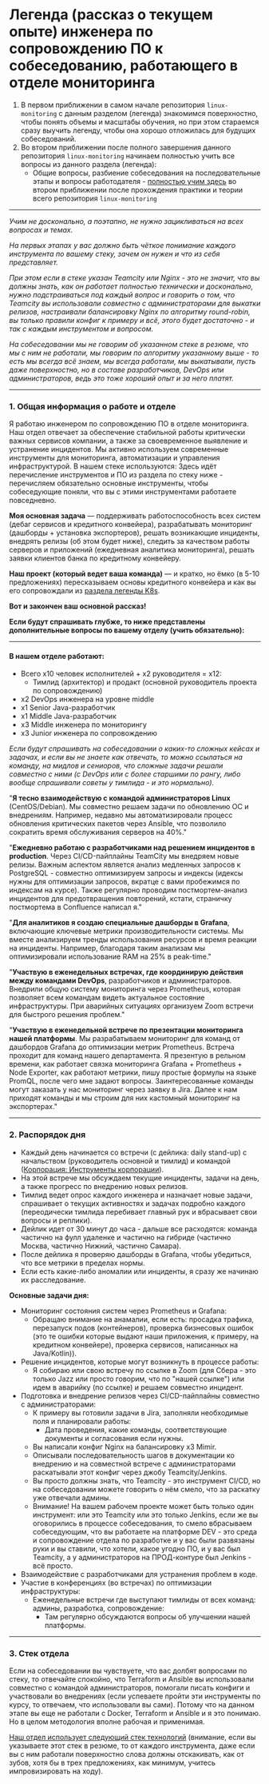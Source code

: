 # Легенда (рассказ о текущем опыте) инженера по сопровождению ПО к собеседованию, работающего в отделе мониторинга

1. В первом приближении в самом начале репозитория `linux-monitoring` с данным разделом (легенда) знакомимся поверхностно, чтобы понять объемы и масштабы обучения, но при этом стараемся сразу выучить легенду, чтобы она хорошо отложилась для будущих собеседований.
2. Во втором приближении после полного завершения данного репозитория `linux-monitoring` начинаем полностью учить все вопросы из данного раздела (легенда):
   - Общие вопросы, разбиение собеседования на последовательные этапы и вопросы работодателя - [полностью учим здесь](https://teletype.in/@lamjob/Snr36e1QIdh) во втором приближении после прохождения практики и теории всего репозитория `linux-monitoring`

---

_Учим не досконально, а поэтапно, не нужно зацикливаться на всех вопросах и темах._

_На первых этапах у вас должно быть чёткое понимание каждого инструмента по вашему стеку, зачем он нужен и что из себя представляет._

_При этом если в стеке указан Teamcity или Nginx - это не значит, что вы должны знать, как он работает полностью технически и досконально, нужно подстраиваться под каждый вопрос и говорить о том, что Teamcity вы использовали совместно с администраторами для выкатки релизов, настраивали балансировку Nginx по алгоритму round-robin, вы только правили конфиг к примеру и всё, этого будет достаточно - и так с каждым инструментом и вопросом._

_На собеседовании мы не говорим об указанном стеке в резюме, что мы с ним не работали, мы говорим по алгоритму указанному выше - то есть мы всегда всё знаем, мы всегда работали, мы выкатывали, пусть даже поверхностно, но в составе разработчиков, DevOps или администраторов, ведь это тоже хороший опыт и за него платят._

---

### 1. **Общая информация о работе и отделе**
Я работаю инженером по сопровождению ПО в отделе мониторинга. Наш отдел отвечает за обеспечение стабильной работы критически важных сервисов компании, а также за своевременное выявление и устранение инцидентов. Мы активно используем современные инструменты для мониторинга, автоматизации и управления инфраструктурой. В нашем стеке используются:
Здесь идёт перечисление инструментов и ПО из раздела по стеку ниже - перечисляем обязательно основные инструменты, чтобы собеседующие поняли, что вы с этими инструментами работаете повседневно.

**Моя основная задача** — поддерживать работоспособность всех систем (дебаг сервисов и кредитного конвейера), разрабатывать мониторинг (дашборды + установка экспортеров), решать возникающие инциденты, внедрять релизы (об этом будет ниже), следить за качеством работы серверов и приложений (ежедневная аналитика мониторинга), решать заявки клиентов банка по кредитному конвейеру.

**Наш проект (который ведет ваша команда)** — и кратко, но ёмко (в 5-10 предложениях) пересказываем основы кредитного конвейера и как вы его сопровождали из [раздела легенды K8s](https://github.com/lamjob1993/kubernetes-monitoring/tree/main/kubernetes/legend).

**Вот и закончен ваш основной рассказ!**

**Если будут спрашивать глубже, то ниже представлены дополнительные вопросы по вашему отделу (учить обязательно):**

---

#### **В нашем отделе работают:**
   - Всего x10 человек исполнителей + x2 руководителя = x12:
      - Тимлид (архитектор) и продакт (основной руководитель проекта по сопровождению)
   - x2 DevOps инженера на уровне middle
   - x1 Senior Java-разработчик
   - x1 Middle Java-разработчик
   - x3 Middle инженера по мониторингу
   - x3 Junior инженера по сопровождению

_Если будут спрашивать на собеседовании о каких-то сложных кейсах и задачах, и если вы не знаете как отвечать, то можно ссылаться на команду, на мидлов и сениоров, что сложные задачи решали совместно с ними (с DevOps или с более старшими по рангу, либо вообще спрашивали советы у тимлида - и это нормально)._

"**Я тесно взаимодействую с командой администраторов Linux** (CentOS/Debian). Мы совместно решаем задачи по обновлению ОС и внедрениям. Например, недавно мы автоматизировали процесс обновления критических пакетов через Ansible, что позволило сократить время обслуживания серверов на 40%."

"**Ежедневно работаю с разработчиками над решением инцидентов в production**. Через CI/CD-пайплайны TeamCity мы внедряем новые релизы. Важным аспектом является анализ медленных запросов к PostgreSQL - совместно оптимизируем запросы и индексы (идексы нужны для оптимизации запросов, вкратце с вами пробежимся по индексам на курсе). Также регулярно проводим постмортем-анализ инцидентов для предотвращения повторений, кстати, страничку постмортема в Confluence написал я."

"**Для аналитиков я создаю специальные дашборды в Grafana**, включающие ключевые метрики производительности системы. Мы вместе анализируем тренды использования ресурсов и время реакции на инциденты. Например, благодаря таким анализам мы оптимизировали использование RAM на 25% в peak-time."

"**Участвую в еженедельных встречах, где координирую действия между командами DevOps**, разработчиков и администраторов. Внедрили общую систему мониторинга через Prometheus, которая позволяет всем командам видеть актуальное состояние инфраструктуры. При аварийных ситуациях организуем Zoom встречи для быстрого решения проблем."

"**Участвую в еженедельной встрече по презентации мониторинга нашей платформы**. Мы разрабатываем мониторинг для команд от дашбордов Grafana до оптимизации метрик Prometheus. Встреча проходит для команд нашего департамента. Я презентую в рельном времени, как работает связка мониторинга Grafana + Prometheus + Node Exporter, как работают метрики, пишу простые формулы на языке PromQL, после чего мне задают вопросы. Заинтересованные команды могут заказать у нас мониторинг через заявку в Jira. Далее к нам приходят команды и мы строим для них кастомный мониторинг на экспортерах."

---

### 2. **Распорядок дня**
- Каждый день начинается со встречи (с дейлика: daily stand-up) с начальством (руководитель основной и тимлид) и командой ([Корпорация: Инструменты корпорации](https://teletype.in/@lamjob/JHJK3FHMdS5)).
- На этой встрече мы обсуждаем текущие инциденты, задачи на день, а также прогресс по внедрению новых релизов.
- Тимлид ведет опрос каждого инженера и назначает новые задачи, спрашивает о текущих активностях и задачах подробно каждого (переодически тимлида перебивает главный рук и вбрасывает свои вопросы и реплики).
- Дейлик идет от 30 минут до часа - дальше все расходятся: команда частично на фулл удаленке и частично на гибриде (частично Москва, частично Нижний, частично Самара).
- После дейлика я проверяю дашборды в Grafana, чтобы убедиться, что все метрики в пределах нормы.
- Если есть какие-либо аномалии или инциденты, я сразу же начинаю их расследование.

**Основные задачи дня:**
- Мониторинг состояния систем через Prometheus и Grafana:
   - Обращаю внимание на анамалии, если есть: просадка трафика, перезапуск подов (контейнеров), проверка бизнесовых ошибок (это те ошибки которые выдают наши приложения, к примеру, на кредитном конвейере), проверка сервисов, написанных на Java/Kotlin)).
- Решение инцидентов, которые могут возникнуть в процессе работы:
   - Я собираю или свою встречу по ссылке в Zoom (для Сбера - это только Jazz или просто говорим, что по "нашей ссылке") или идем в аварийку (по ссылке) и решаем совместно инцидент.
- Подготовка и внедрение релизов через CI/CD-пайплайны совместно с администраторами:
   - К примеру вы готовили задачи в Jira, заполняли необходимые поля и планировали работы:
      - Дата проведения, какие команды, соответствующие документы и согласования если нужны.
   - Вы написали конфиг Nginx на балансировку x3 Mimir.
   - Описывали последовательность шагов в документации ко внедрению и на совместной встрече с администраторами раскатывали этот конфиг через джобу Teamcity/Jenkins.
   - Вы просто должны знать, что Teamcity - это инструмент CI/CD, но на собеседовании можете говорить о нём смело, что за раскатку уже отвечали админы.
   - Внимание! На вашем рабочем проекте может быть только один инструмент: или это Teamcity или это только Jenkins, если же вы оговорились в процессе собеседования, то смело вбрасываем собеседующим, что вы работаете на платформе DEV - это среда и сопровождение отдела по разработке и у вас были развязаны руки и вы ставили, что хотели, какое угодно ПО, и у вас был Teamcity, а у администраторов на ПРОД-контуре был Jenkins - всё просто.
- Взаимодействие с разработчиками для устранения проблем в коде.
- Участие в конференциях (во встречах) по оптимизации инфраструктуры:
   - Еженедельные встречи где выступают тимлиды от всех команд: админы, разработка, сопровождение:
      - Там регулярно обсуждаются вопросы об улучшении нашей платформы.

---

### 3. **Стек отдела**

Если на собеседовании вы чувствуете, что вас долбят вопросами по стеку, то отвечайте спокойно, что Terraform и Ansible вы использовали совместно с командой администраторов, помогали писать конфиги и участвовали во внедрениях (если успеваете пройти эти инструменты по курсу, то отвечаем, что использовали вы сами). Потому что на данном этапе вы еще не работали с Docker, Terraform и Ansible и я это понимаю. Но в целом методология вполне рабочая и применимая.

[Наш отдел использует следующий стек технологий](https://github.com/lamjob1993/linux-monitoring/blob/main/navigation/%D0%A1%D1%82%D0%B5%D0%BA%20%D0%BE%D1%82%D0%B4%D0%B5%D0%BB%D0%B0.md) (внимание, если вы указываете этот стек в резюме, то от каждого инструмента, даже если вы с ним работали поверхностно слова должны отскакивать, как от зубов, хотя бы в трех предложениях, как минимум, учитесь импровизировать на ходу).
